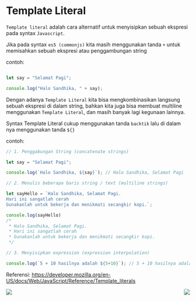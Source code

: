 # Template Literal

`Template literal` adalah cara alternatif untuk menyisipkan sebuah ekspresi pada syntax `Javascript`.

Jika pada syntax `es5 (commonjs)` kita masih menggunakan tanda `+` untuk memisahkan sebuah ekspresi atau penggambungan string

contoh: 

```js

let say = "Selamat Pagi";

console.log("Halo Sandhika, " + say);
```

Dengan adanya `Template Literal` kita bisa mengkombinasikan langsung sebuah ekspresi di dalam string, bahkan kita juga bisa membuat multiline menggunakan `Template Literal`, dan masih banyak lagi kegunaan lainnya.

Syntax Template Literal cukup menggunakan tanda `backtik` lalu di dalam nya menggunakan tanda `${}`

contoh:

```js
// 1. Penggabungan String (concatenate strings)

let say = "Selamat Pagi";

console.log(`Halo Sandhika, ${say}`); // Halo Sandhika, Selamat Pagi

// 2. Menulis beberapa baris string / text (multiline strings)

let sayHello = `Halo Sandhika, Selamat Pagi.
Hari ini sangatlah cerah
Gunakanlah untuk bekerja dan menikmati secangkir kopi.`;

console.log(sayHello)
/* 
 * Halo Sandhika, Selamat Pagi.
 * Hari ini sangatlah cerah
 * Gunakanlah untuk bekerja dan menikmati secangkir kopi.
 */

// 3. Menyisipkan expression (expression interpolation)

console.log(`5 + 10 hasilnya adalah ${5+10}`); // 5 + 10 hasilnya adalah 15
```

Referensi: https://developer.mozilla.org/en-US/docs/Web/JavaScript/Reference/Template_literals

[<img align="left" src="https://cdn.discordapp.com/attachments/696006258792333352/911046517970833428/Previous-prev.png" />](../003_arrow_function)

[<img align="right" src="https://cdn.discordapp.com/attachments/696006258792333352/911046517756944414/Next-next.png" />](../005_tagged_templates)